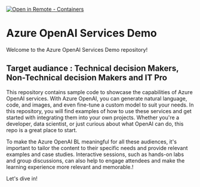 [![Open in Remote - Containers](https://img.shields.io/static/v1?style=for-the-badge&label=Remote%20-%20Containers&message=Open&color=blue&logo=visualstudiocode)](https://vscode.dev/redirect?url=vscode://ms-vscode-remote.remote-containers/cloneInVolume?url=https://github.com/naghazal/AI102Demo)

# Azure OpenAI Services Demo

Welcome to the Azure OpenAI Services Demo repository! 

## Target audiance : Technical decision Makers, Non-Technical decision Makers and IT Pro

This repository contains sample code to showcase the capabilities of Azure OpenAI services. With Azure OpenAI, you can generate natural language, code, and images, and even fine-tune a custom model to suit your needs. In this repository, you will find examples of how to use these services and get started with integrating them into your own projects. Whether you're a developer, data scientist, or just curious about what OpenAI can do, this repo is a great place to start.

To make the Azure OpenAI BL meaningful for all these audiences, it's important to tailor the content to their specific needs and provide relevant examples and case studies. 
Interactive sessions, such as hands-on labs and group discussions, can also help to engage attendees and make the learning experience more relevant and memorable.!

 Let's dive in!

